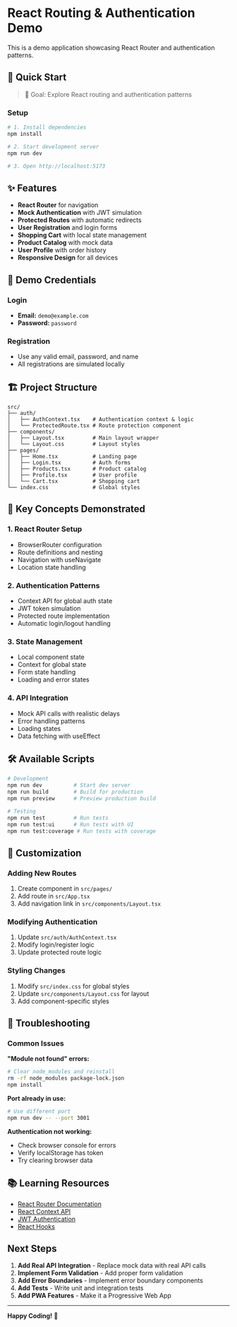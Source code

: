 # React Routing & Authentication Demo

This is a demo application showcasing React Router and authentication patterns.

## 🚀 Quick Start

> 🎯 Goal: Explore React routing and authentication patterns

### Setup
```bash
# 1. Install dependencies
npm install

# 2. Start development server
npm run dev

# 3. Open http://localhost:5173
```

## ✨ Features

- **React Router** for navigation
- **Mock Authentication** with JWT simulation
- **Protected Routes** with automatic redirects
- **User Registration** and login forms
- **Shopping Cart** with local state management
- **Product Catalog** with mock data
- **User Profile** with order history
- **Responsive Design** for all devices

## 🔐 Demo Credentials

### Login
- **Email:** `demo@example.com`
- **Password:** `password`

### Registration
- Use any valid email, password, and name
- All registrations are simulated locally

## 🏗️ Project Structure

```
src/
├── auth/
│   ├── AuthContext.tsx    # Authentication context & logic
│   └── ProtectedRoute.tsx # Route protection component
├── components/
│   ├── Layout.tsx         # Main layout wrapper
│   └── Layout.css         # Layout styles
├── pages/
│   ├── Home.tsx           # Landing page
│   ├── Login.tsx          # Auth forms
│   ├── Products.tsx       # Product catalog
│   ├── Profile.tsx        # User profile
│   └── Cart.tsx           # Shopping cart
└── index.css              # Global styles
```

## 🎯 Key Concepts Demonstrated

### 1. **React Router Setup**
- BrowserRouter configuration
- Route definitions and nesting
- Navigation with useNavigate
- Location state handling

### 2. **Authentication Patterns**
- Context API for global auth state
- JWT token simulation
- Protected route implementation
- Automatic login/logout handling

### 3. **State Management**
- Local component state
- Context for global state
- Form state handling
- Loading and error states

### 4. **API Integration**
- Mock API calls with realistic delays
- Error handling patterns
- Loading states
- Data fetching with useEffect

## 🛠️ Available Scripts

```bash
# Development
npm run dev          # Start dev server
npm run build        # Build for production
npm run preview      # Preview production build

# Testing
npm run test         # Run tests
npm run test:ui      # Run tests with UI
npm run test:coverage # Run tests with coverage
```

## 🔧 Customization

### Adding New Routes
1. Create component in `src/pages/`
2. Add route in `src/App.tsx`
3. Add navigation link in `src/components/Layout.tsx`

### Modifying Authentication
1. Update `src/auth/AuthContext.tsx`
2. Modify login/register logic
3. Update protected route logic

### Styling Changes
1. Modify `src/index.css` for global styles
2. Update `src/components/Layout.css` for layout
3. Add component-specific styles

## 🐛 Troubleshooting

### Common Issues

**"Module not found" errors:**
```bash
# Clear node_modules and reinstall
rm -rf node_modules package-lock.json
npm install
```

**Port already in use:**
```bash
# Use different port
npm run dev -- --port 3001
```

**Authentication not working:**
- Check browser console for errors
- Verify localStorage has token
- Try clearing browser data

## 📚 Learning Resources

- [React Router Documentation](https://reactrouter.com/)
- [React Context API](https://react.dev/reference/react/useContext)
- [JWT Authentication](https://jwt.io/introduction)
- [React Hooks](https://react.dev/reference/react)

## Next Steps

1. **Add Real API Integration** - Replace mock data with real API calls
2. **Implement Form Validation** - Add proper form validation
3. **Add Error Boundaries** - Implement error boundary components
4. **Add Tests** - Write unit and integration tests
5. **Add PWA Features** - Make it a Progressive Web App

---

**Happy Coding!** 🚀
